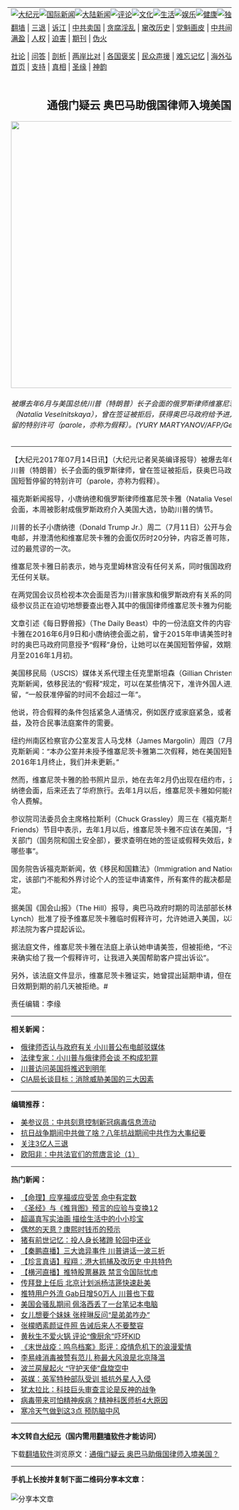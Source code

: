 <a name="1" id="1" target="_blank"></a><span id="1"></span>
<table align=center border="0"><tr><td colspan="2" VALIGN=TOP><a href="https://github.com/nealmq3771/djy/blob/master/gb/nsc413.md#1"><img src="https://raw.githubusercontent.com/nealmq3771/www/master/t/djy/1.jpg" title="大纪元"></a><a href="https://github.com/nealmq3771/djy/blob/master/gb/n24hr.md#1"><img src="https://raw.githubusercontent.com/nealmq3771/www/master/t/djy/3.jpg" title="国际新闻"></a><a href="https://github.com/nealmq3771/djy/blob/master/gb/nsc413.md#1"><img src="https://raw.githubusercontent.com/nealmq3771/www/master/t/djy/4.jpg" title="大陆新闻"></a><a href="https://github.com/nealmq3771/djy/blob/master/gb/news392.md#1"><img src="https://raw.githubusercontent.com/nealmq3771/www/master/t/djy/5.jpg" title="评论"></a><a href="https://github.com/nealmq3771/djy/blob/master/gb/news2007.md#1"><img src="https://raw.githubusercontent.com/nealmq3771/www/master/t/djy/6.jpg" title="文化"></a><a href="https://github.com/nealmq3771/djy/blob/master/gb/news2008.md#1"><img src="https://raw.githubusercontent.com/nealmq3771/www/master/t/djy/7.jpg" title="生活"></a><a href="https://github.com/nealmq3771/djy/blob/master/gb/ncyule.md#1"><img src="https://raw.githubusercontent.com/nealmq3771/www/master/t/djy/8.jpg" title="娱乐"></a><a href="https://github.com/nealmq3771/djy/blob/master/gb/nsc1002.md#1"><img src="https://raw.githubusercontent.com/nealmq3771/www/master/t/djy/9.jpg" title="健康"><a href="https://github.com/nealmq3771/djy/blob/master/gb/nf6092.md#1"><img src="https://raw.githubusercontent.com/nealmq3771/www/master/t/djy/10a.jpg" title="独家"></a><a href="https://github.com/nealmq3771/djy/blob/master/gb/nf4514.md#1"><img src="https://raw.githubusercontent.com/nealmq3771/www/master/t/djy/12a.jpg" title="头条"></a></td></tr>
<tr><td colspan="2" VALIGN=TOP><a target="_blank" href="https://github.com/nealmq3771/www/blob/master/README.md?zsrh#1">翻墙</a> | <a target="_blank" href="https://github.com/nealmq3771/djy/blob/master/gb/nf5657.md#1">三退</a> | <a target="_blank" href="https://github.com/nealmq3771/djy/blob/master/gb/nf6124.md#1">诉江</a> | <a target="_blank" href="https://github.com/nealmq3771/djy/blob/master/gb/nf1176117.md#1">中共卖国</a> | <a target="_blank" href="https://github.com/nealmq3771/djy/blob/master/gb/nf5773.md#1">贪腐淫乱</a> | <a target="_blank" href="https://github.com/nealmq3771/djy/blob/master/gb/nf1176115.md#1">窜改历史</a> | <a target="_blank" href="https://github.com/nealmq3771/djy/blob/master/gb/nf1176107.md#1">党魁画皮</a> | <a target="_blank" href="https://github.com/nealmq3771/djy/blob/master/gb/nf1320400.md#1">中共间谍</a> | <a target="_blank" href="https://github.com/nealmq3771/djy/blob/master/gb/nf1176114.md#1">破坏传统</a> | <a target="_blank" href="https://github.com/nealmq3771/ntdtv/blob/master/gb/prog447_1.md#1">恶贯满盈</a> | <a target="_blank" href="https://github.com/nealmq3771/djy/blob/master/gb/ncid278.md#1">人权</a> | <a target="_blank" href="https://github.com/nealmq3771/djy/blob/master/gb/nf1176111.md#1">迫害</a> | <a target="_blank" href="https://gitlab.com/szzdlab/mh-qikan/blob/master/README.md#1">期刊</a> | <a target="_blank" href="https://github.com/nealmq3771/djy/blob/master/gb/nf5562.md#1">伪火</a></p><p><a target="_blank" href="https://github.com/nealmq3771/djy/blob/master/gb/9p.md#1">社论</a> | <a target="_blank" href="https://github.com/nealmq3771/djy/blob/master/gb/nf4378.md#1">问答</a> | <a target="_blank" href="https://github.com/nealmq3771/djy/blob/master/gb/nf5792.md#1">剖析</a> | <a target="_blank" href="https://github.com/nealmq3771/djy/blob/master/gb/nf5735.md#1">两岸比对</a> | <a target="_blank" href="https://github.com/nealmq3771/djy/blob/master/gb/nf6119.md#1">各国褒奖</a> | <a target="_blank" href="https://github.com/nealmq3771/djy/blob/master/gb/nf6120.md#1">民众声援</a> | <a target="_blank" href="https://github.com/nealmq3771/djy/blob/master/gb/nf1188594.md#1">难忘记忆</a> | <a target="_blank" href="https://github.com/nealmq3771/djy/blob/master/gb/nf3180.md#1">海外弘传</a> | <a target="_blank" href="https://github.com/nealmq3771/djy/blob/master/gb/nf5410.md#1">万人上访</a> | <a target="_blank" href="https://github.com/nealmq3771/www/blob/master/README.md?zsrh#1">平台首页</a> | <a target="_blank" href="https://github.com/nealmq3771/djy/blob/master/gb/nf4386.md#1">支持</a> | <a target="_blank" href="https://github.com/nealmq3771/djy/blob/master/gb/nf4389.md#1">真相</a> | <a target="_blank" href="https://github.com/nealmq3771/djy/blob/master/gb/nf5790.md#1">圣缘</a> | <a target="_blank" href="https://github.com/nealmq3771/djy/blob/master/gb/nf4786.md#1">神韵</a></td></tr>
<tr><td VALIGN=TOP width="626"><h2 align=center>通俄门疑云 奥巴马助俄国律师入境美国？</h2>
<img width="600" src="https://i.epochtimes.com/assets/uploads/2017/07/GettyImages-813107952-600x400.jpg" />
<h6>被爆去年6月与美国总统川普（特朗普）长子会面的俄罗斯律师维塞尼茨卡雅（Natalia Veselnitskaya），曾在签证被拒后，获得奥巴马政府给予进入美国短暂停留的特别许可（parole，亦称为假释）。(YURY MARTYANOV/AFP/Getty Images)
</h6>
<hr>
	<p>【大纪元2017年07月14日讯】（大纪元记者吴英编译报导）被爆去年6月与美国总统川普（特朗普）长子会面的俄罗斯律师，曾在签证被拒后，获奥巴马政府给予进入美国短暂停留的特别许可（parole，亦称为假释）。</p>
<p>福克斯新闻报导，<ahref="https://github.com/nealmq3771/djy/blob/master/gb/tag/%E5%B0%8F%E5%94%90%E7%BA%B3%E5%BE%B7.md#1">小唐纳德</a>和俄罗斯律师维塞尼茨卡雅（Natalia Veselnitskaya）的会面，本周被影射成俄罗斯政府介入美国大选，协助川普的情节。</p>
<p>川普的长子<ahref="https://github.com/nealmq3771/djy/blob/master/gb/tag/%E5%B0%8F%E5%94%90%E7%BA%B3%E5%BE%B7.md#1">小唐纳德</a>（Donald Trump Jr.）周二（7月11日）公开与会面相关的系列电邮，并澄清他和维塞尼茨卡雅的会面仅历时20分钟，内容乏善可陈，说这是他所听过的最荒谬的一次。</p>
<p>维塞尼茨卡雅日前表示，她与克里姆林宫没有任何关系，同时俄国政府也说与该律师无任何关联。</p>
<p>在两党国会议员检视本次会面是否为川普家族和俄罗斯政府有关系的同时，一名重量级参议员正在迫切地想要查出卷入其中的<ahref="https://github.com/nealmq3771/djy/blob/master/gb/tag/%E4%BF%84%E5%9B%BD%E5%BE%8B%E5%B8%88.md#1">俄国律师</a>维塞尼茨卡雅为何能入境美国。</p>
<p>文章引述《每日野兽报》（The Daily Beast）中的一份法庭文件的内容说，维塞尼茨卡雅在2016年6月9日和小唐纳德会面之前，曾于2015年申请美签时被拒签，随后当时的奥巴马政府同意授予“假释”身份，让她可以在美国短暂停留，效期为2015年10月至2016年1月初。</p>
<p>美国移民局（USCIS）媒体关系代理主任克里斯坦森（Gillian Christensen）告诉福克斯新闻，依移民法的“假释”规定，可以在某些情况下，准许外国人进入美国短暂停留，“一般获准停留的时间不会超过一年”。</p>
<p>他说，符合假释的条件包括紧急人道情况，例如医疗或家庭紧急，或者基于公共利益，及符合民事法庭案件的需要。</p>
<p>纽约州南区检察官办公室发言人马戈林（James Margolin）周四（7月13日）告诉福克斯新闻：“本办公室并未授予维塞尼茨卡雅第二次假释，她在美国短暂停留的效期在2016年1月终止，我们并未更新。”</p>
<p>然而，维塞尼茨卡雅的脸书照片显示，她在去年2月仍出现在纽约市，去年6月和小唐纳德会面，后来还去了华府旅行。去年1月以后，维塞尼茨卡雅如何能在美国停留，令人费解。</p>
<p>参议院司法委员会主席格拉斯利（Chuck Grassley）周三在《福克斯与朋友》（Fox &amp; Friends）节目中表示，去年1月以后，维塞尼茨卡雅不应该在美国，“我已写信给相关部门（国务院和国土安全部），要求查明在她的签证或假释失效后，她留在美国做了哪些事”。</p>
<p>国务院告诉福克斯新闻，依《移民和国籍法》（Immigration and Nationality Act）规定，该部门不能和外界讨论个人的签证申请案件，所有案件的裁决都是依个案情况而定。</p>
<p>据美国《国会山报》（The Hill）报导，奥巴马政府时期的司法部部长林奇（Loretta Lynch）批准了授予维塞尼茨卡雅临时假释许可，允许她进入美国，以利她到纽约联邦法院为客户提起诉讼。</p>
<p>据法庭文件，维塞尼茨卡雅在法庭上承认她申请美签，但被拒绝，“不过，美国政府后来确实给了我一个假释许可，让我进入美国帮助客户提出诉讼”。</p>
<p>另外，该法庭文件显示，维塞尼茨卡雅证实，她曾提出延期申请，但在2016年1月7日效期到期的前几天被拒绝。#</p>
<p>责任编辑：李缘</p>
	
<hr>


<strong>相关新闻：</strong>
<li><a href="https://github.com/nealmq3771/djy/blob/master/gb/17/7/11/n9379585.md#1">俄律师否认与政府有关 小川普公布电邮驳媒体</a></li>
<li><a href="https://github.com/nealmq3771/djy/blob/master/gb/17/7/12/n9383482.md#1">法律专家：小川普与俄律师会谈 不构成犯罪</a></li>
<li><a href="https://github.com/nealmq3771/djy/blob/master/gb/17/7/13/n9383766.md#1">川普访问英国将推迟到明年</a></li>
<li><a href="https://github.com/nealmq3771/djy/blob/master/gb/17/7/13/n9385732.md#1">CIA局长谈目标：消除威胁美国的三大因素</a></li>
<hr>


<strong>编辑推荐：</strong>
<li><a href="https://github.com/onzhi266/djy/blob/master/gb/20/2/22/n11887949.md#1">美参议员：中共刻意控制新冠病毒信息流动</a></li>
<li><a href="https://github.com/tsiac2612/djy/blob/master/gb/18/12/9/n10899641.md#1" target="_blank">抗日战争期间中共做了啥？八年抗战期间中共作为大事纪要</a></li><li><a href="https://github.com/nealmq3771/djy/blob/master/gb/18/5/10/n10381511.md?dfh#1" target="_blank">关注3亿人三退</a></li><li><a href="https://github.com/tsiac2612/djy/blob/master/gb/15/1/8/n4337245.md#1" target="_blank">欧阳非：中共法官们的荒唐言论（1）</a></li>
<hr>

<strong>热门新闻：</strong>
<li><a href="https://github.com/nealmq3771/djy/blob/master/gb/20/12/30/n12653736.md#1">【命理】应享福或应受苦 命中有定数</a></li>
<li><a href="https://github.com/nealmq3771/djy/blob/master/gb/20/10/3/n12449907.md#1">《圣经》与《推背图》预言的应验与变换12</a></li>
<li><a href="https://github.com/nealmq3771/djy/blob/master/gb/21/1/4/n12665193.md#1">超逼真写实油画 描绘生活中的小小珍宝</a></li>
<li><a href="https://github.com/nealmq3771/djy/blob/master/gb/20/12/27/n12647950.md#1">偶然的天意？康熙时钱币的预示</a></li>
<li><a href="https://github.com/nealmq3771/djy/blob/master/gb/21/1/5/n12667639.md#1">猪有前世记忆：投人身长猪蹄 轮回中还业</a></li>
<li><a href="https://github.com/nealmq3771/djy/blob/master/gb/21/1/11/n12681928.md#1">【秦鹏直播】三大诡异事件 川普讲话一波三折</a></li>
<li><a href="https://github.com/nealmq3771/djy/blob/master/gb/21/1/11/n12680880.md#1">【珍言真语】程翔：港大抓捕及改历史 中共特色</a></li>
<li><a href="https://github.com/nealmq3771/djy/blob/master/gb/21/1/12/n12681966.md#1">【横河直播】推特股票暴跌 禁言令国际忧虑</a></li>
<li><a href="https://github.com/nealmq3771/djy/blob/master/gb/21/1/9/n12677894.md#1">传拜登上任后 北京计划派杨洁篪快速赴美</a></li>
<li><a href="https://github.com/nealmq3771/djy/blob/master/gb/21/1/10/n12679136.md#1">推特用户外流 Gab日增50万人 川普也下载</a></li>
<li><a href="https://github.com/nealmq3771/djy/blob/master/gb/21/1/10/n12679071.md#1">美国会骚乱期间 佩洛西丢了一台笔记本电脑</a></li>
<li><a href="https://github.com/nealmq3771/djy/blob/master/gb/21/1/10/n12679612.md#1">女儿想要个妹妹 张梓琳反问“是弟弟咋办”</a></li>
<li><a href="https://github.com/nealmq3771/djy/blob/master/gb/21/1/10/n12679436.md#1">张檬晒素颜证件照 告诫后来人不要整容</a></li>
<li><a href="https://github.com/nealmq3771/djy/blob/master/gb/21/1/10/n12678338.md#1">黄秋生不爱火锅 评论“像厨余”吓坏KID</a></li>
<li><a href="https://github.com/nealmq3771/djy/blob/master/gb/21/1/9/n12677645.md#1">《末世战疫：鸣鸟档案》影评：疫情危机下的浪漫爱情</a></li>
<li><a href="https://github.com/nealmq3771/djy/blob/master/gb/21/1/10/n12679249.md#1">李易峰消毒被赞有范儿 称最大风浪是北京降温</a></li>
<li><a href="https://github.com/nealmq3771/djy/blob/master/gb/21/1/9/n12677405.md#1">波兰房屋起火 “守护天使”盘旋空中</a></li>
<li><a href="https://github.com/nealmq3771/djy/blob/master/gb/21/1/10/n12678623.md#1">英媒：英军特种部队受训 抵抗外星人入侵</a></li>
<li><a href="https://github.com/nealmq3771/djy/blob/master/gb/21/1/11/n12680516.md#1">犹太拉比：科技巨头审查言论是反神的战争</a></li>
<li><a href="https://github.com/nealmq3771/djy/blob/master/gb/21/1/9/n12678002.md#1">病毒带来可怕精神疾病？精神科医师析4大原因</a></li>
<li><a href="https://github.com/nealmq3771/djy/blob/master/gb/21/1/9/n12677857.md#1">寒冷天气做到这3点 预防脑中风</a></li>
<hr>

<strong>本文转自<a href="https://www.epochtimes.com">大纪元</a>（国内需用<a href="https://github.com/nealmq3771/www/blob/master/README.md#8">翻墙软件</a>才能访问）</strong><p>下载<a href="https://github.com/nealmq3771/www/blob/master/README.md#8">翻墙软件</a>浏览原文：<a href="https://www.epochtimes.com/gb/17/7/13/n9393202.htm">通俄门疑云 奥巴马助俄国律师入境美国？</a></p><hr>

<strong>手机上长按并复制下面二维码分享本文章：</strong><br><br><img src="https://chart.apis.google.com/chart?cht=qr&chs=240x240&choe=UTF-8&chld=M|2&chl=https://github.com/nealmq3771/djy/blob/master/gb/17/7/13/n9393202.md%231" title="分享本文章"></td><td VALIGN=TOP><a href="https://github.com/nealmq3771/djy/blob/master/gb/16/1/21/n4622075.md?dfh#1" target="_blank"><img src="https://raw.githubusercontent.com/nealmq3771/djy/master/gb/300/wei-f1.jpg" title="中共的伪火骗局"  alt="中共的伪火骗局"></a><br><a href="https://github.com/nealmq3771/www/blob/master/README.md?dfh#9" target="_blank"><img src="https://raw.githubusercontent.com/nealmq3771/djy/master/gb/300/yong-h.jpg" title="永恒的见证"  alt="永恒的见证"></a><br><a href="https://github.com/nealmq3771/djy/blob/master/gb/13/9/29/n3974789.md?dfh#1" target="_blank"><img src="https://raw.githubusercontent.com/nealmq3771/djy/master/gb/300/shang-lnz.jpg" title="善良女子被中共投男牢"  alt="善良女子被中共投男牢"></a><br><a href="https://github.com/nealmq3771/djy/blob/master/gb/16/3/16/n4663449.md?dfh#1" target="_blank"><img src="https://raw.githubusercontent.com/nealmq3771/djy/master/gb/300/huo-z3.jpg" title="警卫目击活摘器官"  alt="警卫目击活摘器官"></a><br><a href="https://github.com/nealmq3771/djy/blob/master/gb/16/8/7/n8177641.md?dfh#1" target="_blank"><img src="https://raw.githubusercontent.com/nealmq3771/djy/master/gb/300/huo-z4.jpg" title="证人描述活摘恐怖"  alt="证人描述活摘恐怖"></a><br><a href="https://github.com/nealmq3771/djy/blob/master/gb/10/4/19/n2881569.md?dfh#1" target="_blank"><img src="https://raw.githubusercontent.com/nealmq3771/djy/master/gb/300/huo-z1.jpg" title="揭开活摘器官黑幕"  alt="揭开活摘器官黑幕"></a><br><a href="https://github.com/nealmq3771/djy/blob/master/gb/10/11/7/n3077476.md?dfh#1" target="_blank"><img src="https://raw.githubusercontent.com/nealmq3771/djy/master/gb/300/ma-ks.jpg" title="马克思的成魔之路"  alt="马克思的成魔之路"></a><br><a href="https://github.com/nealmq3771/djy/blob/master/gb/14/6/9/n4173977.md?dfh#1" target="_blank"><img src="https://raw.githubusercontent.com/nealmq3771/djy/master/gb/300/chang-zs.jpg" title="藏字石 蕴天机"  alt="藏字石 蕴天机"></a><br><a href="https://github.com/nealmq3771/djy/blob/master/gb/18/5/10/n10381511.md?dfh#1" target="_blank"><img src="https://raw.githubusercontent.com/nealmq3771/djy/master/gb/300/st1.jpg" title="关注3亿人三退"  alt="关注3亿人三退"></a><br><a href="https://github.com/nealmq3771/djy/blob/master/gb/18/3/21/n10237682.md?dfh#1" target="_blank"><img src="https://raw.githubusercontent.com/nealmq3771/djy/master/gb/300/jie-t.jpg" title="解体中共复兴中华"  alt="解体中共复兴中华"></a><br><a href="https://github.com/nealmq3771/djy/blob/master/gb/9/2/9/n2422991.md?dfh#1" target="_blank"><img src="https://raw.githubusercontent.com/nealmq3771/djy/master/gb/300/gao-zs.jpg" title="中共迫害良心律师"  alt="中共迫害良心律师"></a><br><a href="https://github.com/nealmq3771/djy/blob/master/gb/18/12/9/n10900044.md?dfh#1" target="_blank"><img src="https://raw.githubusercontent.com/nealmq3771/djy/master/gb/300/sj1.jpg" title="303万人举报江泽民"  alt="303万人举报江泽民"></a><br><a href="https://github.com/nealmq3771/djy/blob/master/gb/18/8/28/n10672014.md?dfh#1" target="_blank"><img src="https://raw.githubusercontent.com/nealmq3771/djy/master/gb/300/sj2.jpg" title="这些官员为何起诉江泽民"  alt="这些官员为何起诉江泽民"></a><br><a href="https://github.com/nealmq3771/djy/blob/master/gb/8/12/18/n2367165.md?dfh#1" target="_blank"><img src="https://raw.githubusercontent.com/nealmq3771/djy/master/gb/300/liangan.jpg" title="海峡两岸的强烈对比"  alt="海峡两岸的强烈对比"></a><br><a href="https://github.com/nealmq3771/djy/blob/master/gb/15/12/10/n4593139.md?dfh#1" target="_blank"><img src="https://raw.githubusercontent.com/nealmq3771/djy/master/gb/300/jia-ndzl.jpg" title="加拿大总理的贺信"  alt="加拿大总理的贺信"></a><br><a href="https://github.com/nealmq3771/djy/blob/master/gb/11/6/17/n3289382.md?dfh#1" target="_blank"><img src="https://raw.githubusercontent.com/nealmq3771/djy/master/gb/300/xiao-wd.jpg" title="探寻真相兼听则明"  alt="探寻真相兼听则明"></a><br><a href="https://github.com/nealmq3771/djy/blob/master/gb/18/10/27/n10812623.md?dfh#1" target="_blank"><img src="https://raw.githubusercontent.com/nealmq3771/djy/master/gb/300/yindu.jpg" title="印度媒体报道东方"  alt="印度媒体报道东方"></a><br><a href="https://github.com/nealmq3771/djy/blob/master/gb/18/6/9/n10469652.md?dfh#1" target="_blank"><img src="https://raw.githubusercontent.com/nealmq3771/djy/master/gb/300/xie-j.jpg" title="不一样的海外校园"  alt="不一样的海外校园"></a><br><a href="https://github.com/nealmq3771/djy/blob/master/gb/7/4/5/n1669415.md?dfh#1" target="_blank"><img src="https://raw.githubusercontent.com/nealmq3771/djy/master/gb/300/li-up.jpg" title="从大师到徒弟的传奇"  alt="从大师到徒弟的传奇"></a><br><a href="https://github.com/nealmq3771/djy/blob/master/gb/17/5/26/n9191512.md?dfh#1" target="_blank"><img src="https://raw.githubusercontent.com/nealmq3771/djy/master/gb/300/zfl2.jpg" title="亿万人与东方一本奇书"  alt="亿万人与东方一本奇书"></a><br><a href="https://github.com/nealmq3771/djy/blob/master/gb/13/11/27/n4020290.md?dfh#1" target="_blank"><img src="https://raw.githubusercontent.com/nealmq3771/djy/master/gb/300/zhen-h.jpg" title="大陆见不到的震撼场面"  alt="大陆见不到的震撼场面"></a><br><a href="https://github.com/nealmq3771/djy/blob/master/gb/15/7/17/n4482910.md?dfh#1" target="_blank"><img src="https://raw.githubusercontent.com/nealmq3771/djy/master/gb/300/dalu-sk.jpg" title="人心向善 大陆当初盛况"  alt="人心向善 大陆当初盛况"></a><br><a href="https://github.com/nealmq3771/djy/blob/master/gb/19/1/5/n10955468.md?dfh#1" target="_blank"><img src="https://raw.githubusercontent.com/nealmq3771/djy/master/gb/300/zfl1.jpg" title="追寻真理 这书讲什么"  alt="追寻真理 这书讲什么"></a><br><a href="https://github.com/nealmq3771/www/blob/master/README.md?dfh#1" target="_blank"><img src="https://raw.githubusercontent.com/nealmq3771/djy/master/gb/300/fq1.jpg" title="下载免费翻墙软件"  alt="下载免费翻墙软件"></a><br></td></tr></table>
